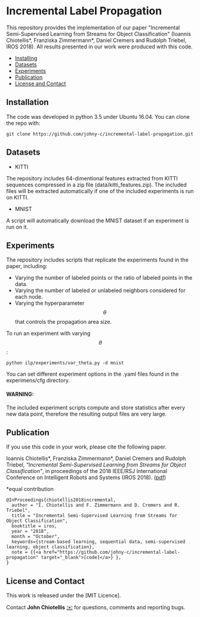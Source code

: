 # Incremental Label Propagation
This repository provides the implementation of our paper "Incremental Semi-Supervised Learning from Streams for Object Classification" (Ioannis Chiotellis*, Franziska Zimmermann*, Daniel Cremers and Rudolph Triebel, IROS 2018). All results presented in our work were produced with this code.

* [Installing](#usage)
* [Datasets](#data)
* [Experiments](#experiments)
* [Publication](#paper)
* [License and Contact](#other)


## <a name="usage">Installation</a>
The code was developed in python 3.5 under Ubuntu 16.04. You can clone the repo with:
```
git clone https://github.com/johny-c/incremental-label-propagation.git
```

## <a name="data">Datasets</a>
* KITTI

The repository includes 64-dimentional features extracted from KITTI sequences compressed in a zip file (data/kitti_features.zip). The included files will be extracted automatically if one of the included experiments is run on KITTI.

* MNIST

A script will automatically download the MNIST dataset if an experiment is run on it.


## <a name="experiments">Experiments</a>

The repository includes scripts that replicate the experiments found in the paper, including:

* Varying the number of labeled points or the ratio of labeled points in the data.
* Varying the number of labeled or unlabeled neighbors considered for each node.
* Varying the hyperparameter $$\theta$$ that controls the propagation area size.

To run an experiment with varying $$\theta$$:
    
    python ilp/experiments/var_theta.py -d mnist

You can set different experiment options in the .yaml files found in the experimens/cfg directory.

#### WARNING:
The included experiment scripts compute and store statistics after every new data point, therefore the resulting output files are very large.


## <a name="paper">Publication</a>
If you use this code in your work, please cite the following paper.

Ioannis Chiotellis*, Franziska Zimmermann*, Daniel Cremers and Rudolph Triebel, _"Incremental Semi-Supervised Learning from Streams for Object Classification"_, in proceedings of the 2018 IEEE/RSJ International Conference on Intelligent Robots and Systems (IROS 2018). ([pdf](https://vision.in.tum.de/_media/spezial/bib/chiotellis2018ilp.pdf))
    
*equal contribution
    
    @InProceedings{chiotellis2018incremental,
      author = "I. Chiotellis and F. Zimmermann and D. Cremers and R. Triebel",
      title = "Incremental Semi-Supervised Learning from Streams for Object Classification",
      booktitle = iros,
      year = "2018",
      month = "October",
      keywords={stream-based learning, sequential data, semi-supervised learning, object classification},
      note = {{<a href="https://github.com/johny-c/incremental-label-propagation" target="_blank">[code]</a>} },
    }

## <a name="others"> License and Contact</a>

This work is released under the [MIT Licence].

Contact **John Chiotellis** [:envelope:](mailto:chiotell@in.tum.de) for questions, comments and reporting bugs.
